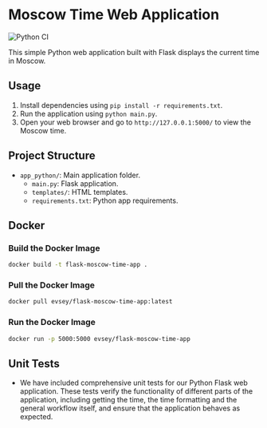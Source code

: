 # Moscow Time Web Application

![Python CI](https://github.com/evsey9/S24-core-course-labs/workflows/Python%20CI/badge.svg)

This simple Python web application built with Flask displays the current time in Moscow.

## Usage

1. Install dependencies using `pip install -r requirements.txt`.
2. Run the application using `python main.py`.
3. Open your web browser and go to `http://127.0.0.1:5000/` to view the Moscow time.

## Project Structure

- `app_python/`: Main application folder.
  - `main.py`: Flask application.
  - `templates/`: HTML templates.
  - `requirements.txt`: Python app requirements.

## Docker

### Build the Docker Image

```bash
docker build -t flask-moscow-time-app .
```

### Pull the Docker Image

```bash
docker pull evsey/flask-moscow-time-app:latest
```

### Run the Docker Image

```bash
docker run -p 5000:5000 evsey/flask-moscow-time-app
```

## Unit Tests

- We have included comprehensive unit tests for our Python Flask web application. These tests verify the functionality of different parts of the application, including getting the time, the time formatting and the general workflow itself, and ensure that the application behaves as expected.